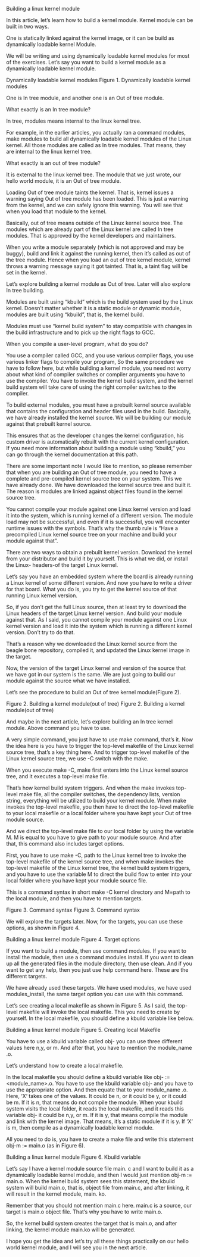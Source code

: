 Building a linux kernel module
 

 

In this article, let’s learn how to build a kernel module. Kernel module can be built in two ways.

One is statically linked against the kernel image, or it can be build as dynamically loadable kernel Module.

We will be writing and using dynamically loadable kernel modules for most of the exercises. Let’s say you want to build a kernel module as a dynamically loadable kernel module.

Dynamically loadable kernel modules
Figure 1. Dynamically loadable kernel modules
 

One is In tree module, and another one is an Out of tree module.

 

What exactly is an In tree module?

In tree, modules means internal to the linux kernel tree.

For example, in the earlier articles, you actually ran a command modules, make modules to build all dynamically loadable kernel modules of the Linux kernel. All those modules are called as In tree modules. That means, they are internal to the linux kernel tree.

 

What exactly is an out of tree module?

It is external to the linux kernel tree. The module that we just wrote, our hello world module, it is an Out of tree module.

Loading Out of tree module taints the kernel. That is, kernel issues a warning saying Out of tree module has been loaded. This is just a warning from the kernel, and we can safely ignore this warning. You will see that when you load that module to the kernel.

 

Basically, out of tree means outside of the Linux kernel source tree. The modules which are already part of the Linux kernel are called In tree modules. That is approved by the kernel developers and maintainers.

When you write a module separately (which is not approved and may be buggy), build and link it against the running kernel, then it’s called as out of the tree module. Hence when you load an out of tree kernel module, kernel throws a warning message saying it got tainted. That is, a taint flag will be set in the kernel.

Let’s explore building a kernel module as Out of tree. Later will also explore In tree building.

Modules are built using “kbuild” which is the build system used by the Linux kernel. Doesn’t matter whether it is a static module or dynamic module, modules are built using  “kbuild”, that is, the kernel build.

Modules must use “kernel build system” to stay compatible with changes in the build infrastructure and to pick up the right flags to GCC.


When you compile a user-level program, what do you do?

You use a compiler called GCC, and you use various compiler flags, you use various linker flags to compile your program, So the same procedure we have to follow here, but while building a kernel module, you need not worry about what kind of compiler switches or compiler arguments you have to use the compiler. You have to invoke the kernel build system, and the kernel build system will take care of using the right compiler switches to the compiler.

To build external modules, you must have a prebuilt kernel source available that contains the configuration and header files used in the build. Basically, we have already installed the kernel source. We will be building our module against that prebuilt kernel source.

This ensures that as the developer changes the kernel configuration, his custom driver is automatically rebuilt with the current kernel configuration. If you need more information about building a module using  “kbuild,” you can go through the kernel documentation at this path.

 

There are some important note I would like to mention, so please remember that when you are building an Out of tree module, you need to have a complete and pre-compiled kernel source tree on your system. This we have already done. We have downloaded the kernel source tree and built it. The reason is modules are linked against object files found in the kernel source tree. 

You cannot compile your module against one Linux kernel version and load it into the system, which is running kernel of a different version. The module load may not be successful, and even if it is successful, you will encounter runtime issues with the symbols.  That’s why the thumb rule is “Have a precompiled  Linux kernel source tree on your machine and build your module against that”. 

There are two ways to obtain a prebuilt kernel version. Download the kernel from your distributor and build it by yourself. This is what we did, or install the Linux- headers-of the target Linux kernel.

Let’s say you have an embedded system where the board is already running a Linux kernel of some different version. And now you have to write a driver for that board. What you do is, you try to get the kernel source of that running Linux kernel version.

So, if you don’t get the full Linux source, then at least try to download the Linux headers of the target Linux kernel version. And build your module against that. As I said, you cannot compile your module against one Linux kernel version and load it into the system which is running a different kernel version. Don’t try to do that.

That’s a reason why we downloaded the Linux kernel source from the beagle bone repository, compiled it, and updated the Linux kernel image in the target.

Now, the version of the target Linux kernel and version of the source that we have got in our system is the same. We are just going to build our module against the source what we have installed.

 

Let’s see the procedure to build an Out of tree kernel module(Figure 2).

Figure 2. Building a kernel module(out of tree)
Figure 2. Building a kernel module(out of tree)
 

And maybe in the next article, let’s explore building an In tree kernel module. Above command you have to use.

A very simple command, you just have to use make command, that’s it. Now the idea here is you have to trigger the top-level makefile of the Linux kernel source tree, that’s a key thing here. And to trigger top-level makefile of the Linux kernel source tree, we use -C switch with the make.

When you execute make -C, make first enters into the Linux kernel source tree, and it executes a top-level make file.

That’s how kernel build system triggers. And when the make invokes top-level make file, all the compiler switches, the dependency lists, version string, everything will be utilized to build your kernel module. When make invokes the top-level makefile, you then have to direct the top-level makefile to your local makefile or a local folder where you have kept your Out of tree module source.

And we direct the top-level make file to our local folder by using the variable M. M is equal to you have to give path to your module source. And after that, this command also includes target options. 


First, you have to use make -C, path to the Linux kernel tree to invoke the top-level makefile of the kernel source tree, and when make invokes the top-level makefile of the Linux kernel tree, the kernel build system triggers, and you have to use the variable M to direct the build flow to enter into your local folder where you have kept your module source file. 

 

This is a command syntax in short make -C kernel directory and M=path to the local module, and then you have to mention targets.

Figure 3. Command syntax
Figure 3. Command syntax
 

We will explore the targets later. Now, for the targets, you can use these options, as shown in Figure 4.

Building a linux kernel module
Figure 4. Target options
 

If you want to build a module, then use command modules. If you want to install the module, then use a command modules install. If you want to clean up all the generated files in the module directory, then use clean. And if you want to get any help, then you just use help command here. These are the different targets.

We have already used these targets. We have used modules, we have used modules_install, the same target option you can use with this command. 

 

Let’s see creating a local makefile as shown in Figure 5. As I said, the top-level makefile will invoke the local makefile. This you need to create by yourself. In the local makefile, you should define a kbuild variable like below.

Building a linux kernel module
Figure 5. Creating local Makefile
 

You have to use a kbuild variable called obj- you can use three different values here n,y, or m. And after that, you have to mention the module_name .o. 

 

Let’s understand how to create a local makefile.

In the local makefile you should define a kbuild variable like obj-<X> := <module_name>.o. You have to use the kbuild variable obj- and you have to use the appropriate option. And then equate that to your module_name .o. Here, ‘X‘ takes one of the values. It could be n, or it could be y, or it could be m. If it is n, that means do not compile the module. When your kbuild system visits the local folder, it reads the local makefile, and it reads this variable obj- it could be n,y, or m. If it is y, that means compile the module and link with the kernel image. That means, it’s a static module if it is y. If ‘X‘ is m, then compile as a dynamically loadable kernel module.

All you need to do is, you have to create a make file and write this statement obj-m := main.o (as in Figure 6).

Building a linux kernel module
Figure 6. Kbuild variable
 

Let’s say I have a kernel module source file main. c and I want to build it as a dynamically loadable kernel module, and then I would just mention obj-m := main.o. When the kernel build system sees this statement, the kbuild system will build main.o, that is, object file from main.c, and after linking, it will result in the kernel module, main. ko.

Remember that you should not mention main.c here. main.c is a source, our target is main.o object file. That’s why you have to write main.o.

So, the kernel build system creates the target that is main.o, and after linking, the kernel module main.ko will be generated.


I hope you get the idea and let’s try all these things practically on our hello world kernel module, and I will see you in the next article.


